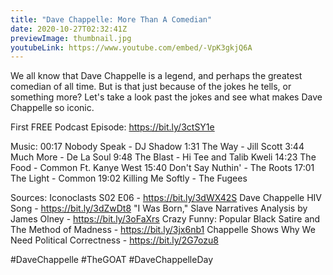 ```yaml
---
title: "Dave Chappelle: More Than A Comedian"
date: 2020-10-27T02:32:41Z
previewImage: thumbnail.jpg
youtubeLink: https://www.youtube.com/embed/-VpK3gkjQ6A
---
```


We all know that Dave Chappelle is a legend, and perhaps the greatest comedian of all time. But is that just because of the jokes he tells, or something more? Let's take a look past the jokes and see what makes Dave Chappelle so iconic.

First FREE Podcast Episode: https://bit.ly/3ctSY1e

Music:
00:17 Nobody Speak - DJ Shadow
1:31 The Way - Jill Scott
3:44 Much More - De La Soul
9:48 The Blast - Hi Tee and Talib Kweli
14:23 The Food - Common Ft. Kanye West
15:40 Don't Say Nuthin' - The Roots
17:01 The Light - Common
19:02 Killing Me Softly - The Fugees

Sources:
Iconoclasts S02 E06 - https://bit.ly/3dWX42S
Dave Chappelle HIV Song - https://bit.ly/3dZwDt8
"I Was Born," Slave Narratives Analysis by James Olney - https://bit.ly/3oFaXrs
Crazy Funny: Popular Black Satire and The Method of Madness - https://bit.ly/3jx6nb1
Chappelle Shows Why We Need Political Correctness - https://bit.ly/2G7ozu8

\#DaveChappelle #TheGOAT #DaveChappelleDay